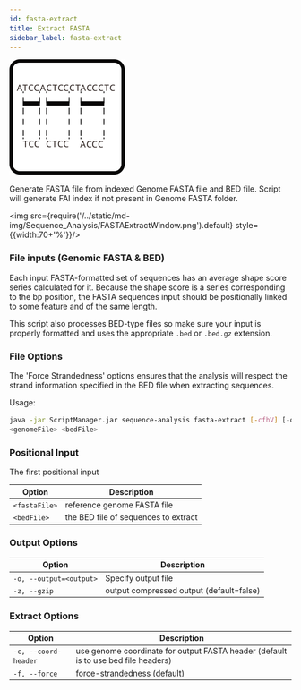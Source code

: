 ```yaml
---
id: fasta-extract
title: Extract FASTA
sidebar_label: fasta-extract
---
```


![fasta-extract](/../static/icons/Sequence_Analysis/FASTAExtract_square.svg)

Generate FASTA file from indexed Genome FASTA file and BED file. Script will generate FAI index if not present in Genome FASTA folder.

<img src={require('/../static/md-img/Sequence_Analysis/FASTAExtractWindow.png').default} style={{width:70+'%'}}/>

### File inputs (Genomic FASTA & BED)
Each input FASTA-formatted set of sequences has an average shape score series calculated for it. Because the shape score is a series corresponding to the bp position, the FASTA sequences input should be positionally linked to some feature and of the same length.

This script also processes BED-type files so make sure your input is properly formatted and uses the appropriate `.bed` or `.bed.gz` extension.

### File Options 
The 'Force Strandedness' options ensures that the analysis will respect the strand information specified in the BED file when extracting sequences.

Usage:
```bash
java -jar ScriptManager.jar sequence-analysis fasta-extract [-cfhV] [-o=<output>]
<genomeFile> <bedFile>
```

### Positional Input

The first positional input

| Option | Description |
| ------ | ----------- |   
| `<fastaFile>` | reference genome FASTA file |
| `<bedFile>` | the BED file of sequences to extract |


### Output Options

| Option | Description |
| ------ | ----------- |
| `-o, --output=<output>` | Specify output file |
| `-z, --gzip` | output compressed output (default=false) |


### Extract Options

| Option | Description |
| ------ | ----------- |
| `-c, --coord-header` | use genome coordinate for output FASTA header (default is to use bed file headers) |
| `-f, --force` | force-strandedness (default) |

[fasta-format]:/docs/References/file-formats#fasta
